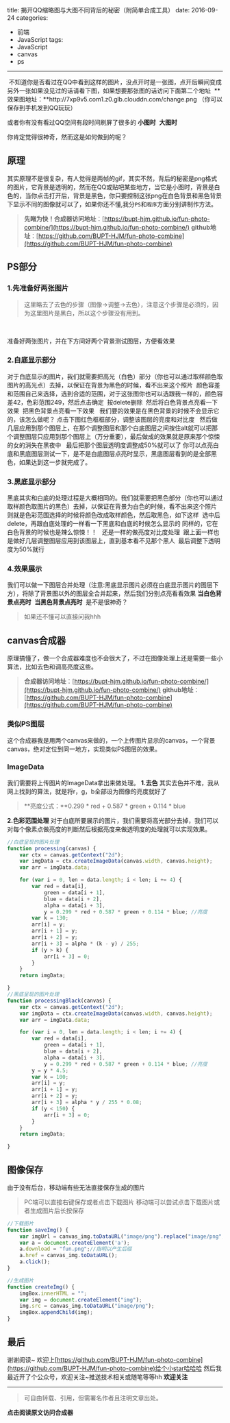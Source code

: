 title: 揭开QQ缩略图与大图不同背后的秘密（附简单合成工具）
date: 2016-09-24
categories:
  - 前端
  - JavaScript
tags:
  - JavaScript
  - canvas
  - ps
---
<img src="http://7xp9v5.com1.z0.glb.clouddn.com/%E4%B8%8B%E8%BD%BD.png" alt="">
<!-- more--> 
不知道你是否看过在QQ中看到这样的图片，没点开时是一张图，点开后瞬间变成另外一张如果没见过的话请看下图，如果想要那张图的话访问下面第二个地址
<img src="http://7xp9v5.com1.z0.glb.clouddn.com/change.gif" alt="">
**效果图地址：**http://7xp9v5.com1.z0.glb.clouddn.com/change.png
（你可以保存到手机发到QQ玩玩）

或者你有没有看过QQ空间有段时间刷屏了很多的
**小图时**
<img src="http://7xp9v5.com1.z0.glb.clouddn.com/kk18.png" alt="">
**大图时**
<img src="http://7xp9v5.com1.z0.glb.clouddn.com/kk17.png" alt="">

你肯定觉得很神奇，然而这是如何做到的呢？
<img src="http://7xp9v5.com1.z0.glb.clouddn.com/zhuangbi.jpg" alt="">
## **原理**
其实原理不是很复杂，有人觉得是两帧的gif，其实不然，背后的秘密是png格式的图片，它背景是透明的，然而在QQ或贴吧某些地方，当它是小图时，背景是白色的，当你点击打开后，背景是黑色，你只要控制这张png在白色背景和黑色背景下显示不同的图像就可以了，如果你还不懂,我分`PS`和`程序`方面分别讲制作方法。
> **先睹为快！合成器访问地址**：[https://bupt-hjm.github.io/fun-photo-combine/](https://bupt-hjm.github.io/fun-photo-combine/)
> **github地址**：[https://github.com/BUPT-HJM/fun-photo-combine](https://github.com/BUPT-HJM/fun-photo-combine)


## **PS部分**
### **1.先准备好两张图片**
> 这里略去了去色的步骤（图像->调整->去色），注意这个步骤是必须的，因为这里图片是黑白，所以这个步骤没有用到。

<img src="http://7xp9v5.com1.z0.glb.clouddn.com/change1.jpg" alt="">
<img src="http://7xp9v5.com1.z0.glb.clouddn.com/change22.jpg" alt="">

准备好两张图片，并在下方间好两个背景测试图层，方便看效果
<img src="http://7xp9v5.com1.z0.glb.clouddn.com/kk2.png" alt="">

### **2.白底显示部分**
对于白底显示的图片，我们就需要把高光（白色）部分（你也可以通过取样颜色取图片的高光点）去掉，以保证在背景为黑色的时候，看不出来这个照片
<img src="http://7xp9v5.com1.z0.glb.clouddn.com/kk.png" alt="">
颜色容差和范围自己来选择，选到合适的范围，对于这张图你也可以选跟我一样的，颜色容差42，色彩范围249，然后点击确定
<img src="http://7xp9v5.com1.z0.glb.clouddn.com/kk3.png" alt="">
按delete删除
<img src="http://7xp9v5.com1.z0.glb.clouddn.com/kk4.png" alt="">
然后将白色背景点亮看一下效果
<img src="http://7xp9v5.com1.z0.glb.clouddn.com/kk5.png" alt="">
把黑色背景点亮看一下效果
<img src="http://7xp9v5.com1.z0.glb.clouddn.com/kk6.png" alt="">
<img src="http://7xp9v5.com1.z0.glb.clouddn.com/xiasi.jpg" alt="">
我们要的效果是在黑色背景的时候不会显示它的，该怎么做呢？
点击下图红色框框部分，调整该图层的亮度和对比度
<img src="http://7xp9v5.com1.z0.glb.clouddn.com/liangdu.png" alt="">
<img src="http://7xp9v5.com1.z0.glb.clouddn.com/kk7.png" alt="">
然后做几层应用到那个图层上，在那个调整图层和那个白底图层之间按住alt就可以把那个调整图层只应用到那个图层上（万分重要），最后做成的效果就是原来那个惊悚的女的消失在黑夜中
<img src="http://7xp9v5.com1.z0.glb.clouddn.com/kk9.png" alt="">
<img src="http://7xp9v5.com1.z0.glb.clouddn.com/kk8.png" alt="">
最后把那个图层透明度调整成50%就可以了
你可以点亮白底和黑底图层测试一下，是不是白底图层点亮时显示，黑底图层看到的是全部黑色，如果达到这一步就完成了。
### 3.**黑底显示部分**
黑底其实和白底的处理过程是大概相同的。我们就需要把黑色部分（你也可以通过取样颜色取图片的黑色）去掉，以保证在背景为白色的时候，看不出来这个照片
则就是色彩范围选择的时候将颜色改成取样颜色，然后取黑色，如下这样
<img src="http://7xp9v5.com1.z0.glb.clouddn.com/kk10.png" alt="">
选中后delete，再跟白底处理的一样看一下黑底和白底的时候怎么显示的
同样的，它在白色背景的时候也是辣么惊悚！！
<img src="http://7xp9v5.com1.z0.glb.clouddn.com/kk11.png" alt="">
<img src="http://7xp9v5.com1.z0.glb.clouddn.com/images.jpg" alt="">
还是一样的做亮度对比度处理
<img src="http://7xp9v5.com1.z0.glb.clouddn.com/kk%2012.png" alt="">
跟上面一样也是做好几层调整图层应用到该图层上，直到基本看不见那个黑人
<img src="http://7xp9v5.com1.z0.glb.clouddn.com/kk13.png" alt="">
最后调整下透明度为50%就行


### **4.效果展示**

我们可以做一下图层合并处理（注意:黑底显示图片必须在白底显示图片的图层下方），将除了背景图以外的图层全合并起来，然后我们分别点亮看看效果
**当白色背景点亮时**
<img src="http://7xp9v5.com1.z0.glb.clouddn.com/kk14.png" alt="">
**当黑色背景点亮时**
<img src="http://7xp9v5.com1.z0.glb.clouddn.com/kk15.png" alt="">
是不是很神奇？
<img src="http://7xp9v5.com1.z0.glb.clouddn.com/jizhi.jpg" alt="">
> 如果还不懂可以直接问我hhh


## **canvas合成器**
原理搞懂了，做一个合成器难度也不会很大了，不过在图像处理上还是需要一些小算法，比如去色和调高亮度这些。
> **合成器访问地址**：[https://bupt-hjm.github.io/fun-photo-combine/](https://bupt-hjm.github.io/fun-photo-combine/)
> **github地址**：[https://github.com/BUPT-HJM/fun-photo-combine](https://github.com/BUPT-HJM/fun-photo-combine)

### **类似PS图层**
这个合成器我是用两个canvas来做的，一个上传图片显示的canvas，一个背景canvas，绝对定位到同一地方，实现类似PS图层的效果。
### **ImageData**
我们需要将上传图片的ImageData拿出来做处理。
**1.去色**
其实去色并不难，我从网上找到的算法，就是将r，g，b全部设为图像的亮度就好了
> **亮度公式：**0.299 * red + 0.587 * green + 0.114 * blue

**2.色彩范围处理**
对于白底所要展示的图片，我们需要将高光部分去掉，我们可以对每个像素点做亮度的判断然后根据亮度来做透明度的处理就可以实现效果。
``` javascript
//白底呈现的图片处理
function processing(canvas) {
    var ctx = canvas.getContext("2d");
    var imgData = ctx.createImageData(canvas.width, canvas.height);
    var arr = imgData.data;

    for (var i = 0, len = data.length; i < len; i += 4) {
        var red = data[i],
            green = data[i + 1],
            blue = data[i + 2],
            alpha = data[i + 3],
            y = 0.299 * red + 0.587 * green + 0.114 * blue; //亮度
        var k = 130;
        arr[i] = y;
        arr[i + 1] = y;
        arr[i + 2] = y;
        arr[i + 3] = alpha * (k - y) / 255;
        if (y > k) {
            arr[i + 3] = 0;
        }
    }
    return imgData;

}
//黑底呈现的图片处理
function processingBlack(canvas) {
    var ctx = canvas.getContext("2d");
    var imgData = ctx.createImageData(canvas.width, canvas.height);
    var arr = imgData.data;

    for (var i = 0, len = data.length; i < len; i += 4) {
        var red = data[i],
            green = data[i + 1],
            blue = data[i + 2],
            alpha = data[i + 3],
            y = 0.299 * red + 0.587 * green + 0.114 * blue; //亮度
        y = y * 4.5;
        var k = 100;
        arr[i] = y;
        arr[i + 1] = y;
        arr[i + 2] = y;
        arr[i + 3] = alpha * y / 255 * 0.08;
        if (y < 150) {
            arr[i + 3] = 0;
        }
    }
    return imgData;

}
```
## **图像保存**
由于没有后台，移动端有些无法直接保存生成的图片
> PC端可以直接右键保存或者点击下载图片
> 移动端可以尝试点击下载图片或者生成图片后长按保存

``` javascript
//下载图片
function saveImg() {
    var imgUrl = canvas_img.toDataURL("image/png").replace("image/png", "image/octet-stream");
    var a = document.createElement('a');
    a.download = "fun.png";//指明以产生后缀
    a.href = canvas_img.toDataURL();
    a.click();
}

//生成图片
function createImg() {
    imgBox.innerHTML = "";
    var img = document.createElement("img");
    img.src = canvas_img.toDataURL("image/png");
    imgBox.appendChild(img);
}

```

## **最后**
谢谢阅读~
欢迎上[https://github.com/BUPT-HJM/fun-photo-combine](https://github.com/BUPT-HJM/fun-photo-combine)给个小star哈哈哈
然后我最近开了个公众号，欢迎关注~推送技术相关或随笔等等hh
**欢迎关注**
<img src="http://7xp9v5.com1.z0.glb.clouddn.com/qrcode_for_gh_f4166e610ee5_344.jpg" alt="">

---

>可自由转载、引用，但需署名作者且注明文章出处。

**点击阅读原文访问合成器**






 
